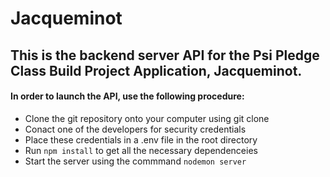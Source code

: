 # Jacqueminot

## This is the backend server API for the Psi Pledge Class Build Project Application, Jacqueminot.

#### In order to launch the API, use the following procedure:
- Clone the git repository onto your computer using git clone
- Conact one of the developers for security credentials
- Place these credentials in a .env file in the root directory
- Run `npm install` to get all the necessary dependenceies
- Start the server using the commmand `nodemon server`
